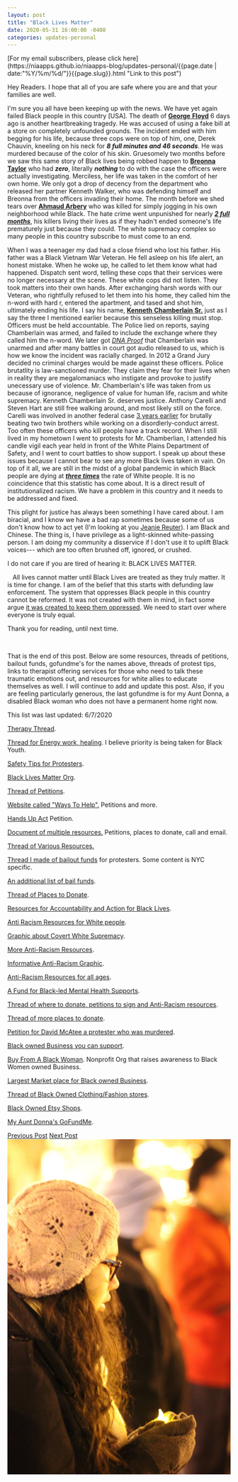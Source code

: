 ```yaml
---
layout: post
title: "Black Lives Matter"
date: 2020-05-31 16:00:00 -0400
categories: updates-personal
---
```


<div class="feed" markdown="1">
 [For my email subscribers, please click here](https://niaapps.github.io/niaapps-blog/updates-personal/{{page.date | date:"%Y/%m/%d/"}}{{page.slug}}.html "Link to this post")
</div>

Hey Readers. I hope that all of you are safe where you are and that your families are well. 

I'm sure you all have been keeping up with the news. We have yet again failed Black people in this country \[USA\]. The death of <a href="https://www.cnn.com/2020/05/27/us/george-floyd-trnd/index.html" target="__blank" title="Article about the life of Floyd">**George** </a> <a href="https://www.nytimes.com/2020/05/29/us/derek-chauvin-george-floyd-worked-together.html" target="__blank" title="Article about the Murder of Floyd">**Floyd**</a> 6 days ago is another heartbreaking tragedy. He was accused of using a fake bill at a store on completely unfounded grounds. The incident ended with him begging for his life, because three cops were on top of him, one, Derek Chauvin, kneeling on his neck for **_8 full minutes and 46 seconds_**. He was murdered because of the color of his skin. Gruesomely two months before we saw this same story of Black lives being robbed happen to <a href="https://www.huffpost.com/entry/kentucky-governor-calls-for-investigation-of-breonna-taylor-killing_n_5ebc625fc5b6cdefa7e8fb38" target="__blank" title="Article about Taylor's tragic death">**Breonna Taylor**</a> who had **_zero_**, literally **_nothing_** to do with the case the officers were actually investigating. Merciless, her life was taken in the comfort of her own home. We only got a drop of decency from the department who released her partner Kenneth Walker, who was defending himself and Breonna from the officers invading their home. The month before we shed tears over <a href="https://www.thecut.com/2020/05/ahmaud-arbery-shooting-georgia-explainer.html" target="__blank">**Ahmaud Arbery**</a> who was killed for simply jogging in his own neighborhood while Black. The hate crime went unpunished for nearly <a href="https://reason.com/2020/05/08/it-took-georgia-officials-2-months-to-arrest-and-charge-father-and-son-with-ahmaud-arberys-murder/" target="__blank">**_2 full months_**</a>, his killers living their lives as if they hadn't ended someone's life prematurely just because they could. The white supremacy complex so many people in this country subscribe to must come to an end.

When I was a teenager my dad had a close friend who lost his father. His father was a Black Vietnam War Veteran. He fell asleep on his life alert, an honest mistake. When he woke up, he called to let them know what had happened. Dispatch sent word, telling these cops that their services were no longer necessary at the scene. These white cops did not listen. They took matters into their own hands. After exchanging harsh words with our Veteran, who rightfully refused to let them into his home, they called him the n-word with hard r, entered the apartment, and tased and shot him, ultimately ending his life. I say his name, <a href="https://en.wikipedia.org/wiki/Shooting_of_Kenneth_Chamberlain_Sr" target="__blank" title="Wiki Page on Chamberlain">**Kenneth** </a><a href="https://www.bleausa.org/report-blasts-review-of-wppd-calls-justification-of-chamberlain-shooting-chilling/" target="__blank" title="Article about the incident">**Chamberlain** </a><a href="https://www.justice.gov/usao-sdny/prus-attorney-s-office-closes-investigation-death-kenneth-chamberlain" target="__blank"  title="Closing Chamberlain's Investigation">**Sr.**</a> just as I say the three I mentioned earlier because this senseless killing must stop. Officers must be held accountable. The Police lied on reports, saying Chamberlain was armed, and failed to include the exchange where they called him the n-word. We later got <a href="https://www.nydailynews.com/new-york/westchester-man-killed-cops-not-knife-lawyers-article-1.2850274" target="__blank" title="">_DNA Proof_</a> that Chamberlain was unarmed and after many battles in court got audio released to us, which is how we know the incident was racially charged. In 2012 a Grand Jury decided no criminal charges would be made against these officers. Police brutatlity is law-sanctioned murder. They claim they fear for their lives when in reality they are megalomaniacs who instigate and provoke to justify unecessary use of violence. Mr. Chamberlain's life was taken from us because of  ignorance, negligence of value for human life, racism and white supremacy. Kenneth Chamberlain Sr. deserves justice. Anthony Carelli and Steven Hart are still free walking around, and most likely still on the force. Carelli was involved in another federal case <a href="https://www.nydailynews.com/new-york/sources-identify-white-plains-anthony-carelli-triggerman-fatal-shooting-retired-marine-article-1.1056394" target="__blank">3 years earlier</a> for brutally beating two twin brothers while working on a disordlerly-conduct arrest. Too often these officers who kill people  have a track record. When I still lived in my hometown I went to protests for Mr. Chamberlian, I attended his candle vigil each year held in front of the White Plains Department of Safety, and I went to court battles to show support. I speak up about these issues because I cannot bear to see any more Black lives taken in vain. On top of it all, we are still in the midst of a global pandemic in which Black people are dying at <a href=" https://www.theguardian.com/world/2020/may/20/black-americans-death-rate-covid-19-coronavirus" target="_blank" title="">**_three times_**</a> the rate of White people. It is no coincidence that this statistic has come about. It is a direct result of institutionalized racism. We have a problem in this country and it needs to be addressed and fixed. 

This plight for justice has always been something I have cared about. I am biracial, and I know we have a bad rap sometimes because some of us don't know how to act yet (I'm looking at you <a href="https://twitter.com/lucky_Shanghai/status/1217664668434604032?s=20)" target="__blank" title="Beware, this is some clown shit.">Jeanie Reuter</a>). I am Black and Chinese. The thing is, I have privilege as a light-skinned white-passing person. I am doing my community a disservice if I don't use it to uplift Black voices--- which are too often brushed off, ignored, or crushed. 

I do not care if you are tired of hearing it: BLACK LIVES MATTER.

&nbsp;&nbsp;&nbsp;All lives cannot matter until Black Lives are treated as they truly matter. It is time for change. I am of the belief that this starts with defunding law enforcement. The system that oppresses Black people in this country cannot be reformed. It was not created with them in mind, in fact some argue <a href="https://www.aclu.org/issues/juvenile-justice/school-prison-pipeline" target="_blank" title="">it was created to keep them oppressed</a>. We need to start over where everyone is truly equal. 

Thank you for reading, until next time.

&nbsp;&nbsp;&nbsp;  

That is the end of this post. Below are some resources, threads of petitions, bailout funds, gofundme's for the names above, threads of protest tips, links to therapist offering services for those who need to talk these traumatic emotions out, and resources for white allies to educate themselves as well. I will continue to add and update this post. Also, if you are feeling particularly generous, the last gofundme is for my Aunt Donna, a disabled Black woman who does not have a permanent home right now.

 This list was last updated: 6/7/2020 

<a href="https://twitter.com/mayarichardsun/status/1265676677549559809" target="_blank" title=""> Therapy Thread</a>. 

<a href="https://twitter.com/TatiannaTarot/status/1267511432394035200" target="_blank" title="">Thread for Energy work, healing</a>. I believe priority is being taken for Black Youth.

<a href="https://twitter.com/nxbrxth/status/1266239760248393735" target="_blank" title="">Safety Tips for Protesters</a>.

<a href="https://blacklivesmatter.com/" target="_blank" title="">Black Lives Matter Org</a>.

<a href="https://twitter.com/kiwiscigarettes/status/1265767579739512833" target="_blank" title="">Thread of Petitions</a>. 

<a href="https://blacklivesmatters.carrd.co/" target="_blank" title="">Website called "Ways To Help".</a> Petitions and more.

<a href="https://www.change.org/p/us-senate-hands-up-act?recruiter=186170836&utm_source=share_petition&utm_medium=twitter&utm_campaign=psf_combo_share_abi&utm_term=psf_combo_share_initial&recruited_by_id=535372c0-733b-11e4-abc5-176b86b32b70" target="_blank" title="">Hands Up Act</a> Petition.

<a href="https://docs.google.com/document/d/e/2PACX-1vSrT26HMWX-_hlLfiyy9s95erjkOZVJdroXYkU-miaHRk58duAnJIUWKxImRkTITsYhwaFkghS8sfIF/pub" target="_blank" title="">Document of multiple resources.</a> Petitions, places to donate, call and email.

<a href="https://twitter.com/AM1R4HSCAVE/status/1267202201132265472" target="_blank" title="">Thread of Various Resources.</a>

<a href="https://twitter.com/niawillie/status/1266771198777724932" target="_blank" title="">Thread I made of bailout funds</a> for protesters. Some content is NYC specific.

<a href="https://bailfunds.github.io/" target="_blank" title="">An additional list of bail funds</a>.

<a href="https://twitter.com/sorrybythway/status/1267469168300998656" target="_blank" title="">Thread of Places to Donate</a>.

<a href="https://docs.google.com/document/d/1Xa9Av-NfuFsWBHlsMvPiqJHdNedZgnCRW56qAS-7PGQ/mobilebasic?urp=gmail_link" target="_blank" title="">Resources for Accountability and Action for Black Lives</a>.

<a href="https://docs.google.com/document/u/0/d/1BRlF2_zhNe86SGgHa6-VlBO-QgirITwCTugSfKie5Fs/mobilebasic" target="_blank" title="">Anti Racism Resources for White people</a>.

<a href="https://www.facebook.com/melridge22?__tn__=%2CdCH-R-R&eid=ARBoG41UXRBhb4Z2Dxk1A-9ywgkWTQyiNgZuoOMHhjyK6lv8VavBfHpGhG_bfAJfbtle1WAmAkNA6C9O&hc_ref=ARTKxkKh364bAv8FtEH_aNbIqMHk1NGps3_bVrD_8J0NERN0b_ZKwzd_bMOyx7YnSbk&fref=nf" target="_blank" title="">Graphic about Covert White Supremacy</a>. 

<a href="https://docs.google.com/document/d/1hpub-jkm9cLzJWqZSsETqbE6tZ13Q0UbQz--vQ2avEc/edit" target="_blank" title="">More Anti-Racism Resources</a>.

<a href="https://twitter.com/dj_diabeatic/status/1266563804437110787" target="_blank" title="">Informative Anti-Racism Graphic</a>.

<a href="https://padlet.com/nicolethelibrarian/nbasekqoazt336co" target="_blank" title="">Anti-Racism Resources for all ages</a>.

<a href="https://www.gofundme.com/f/a-fund-for-blackled-mental-health-supports?utm_source=customer&utm_medium=copy_link&utm_campaign=m_pd+share-sheet" target="_blank" title="">A Fund for Black-led Mental Health Supports</a>.

<a href="https://twitter.com/starstrickenSF/status/1267307734744985601" target="_blank" title="">Thread of where to donate, petitions to sign and Anti-Racism resources</a>.

<a href="https://twitter.com/sorrybythway/status/1267469168300998656" target="_blank" title="">Thread of more places to donate</a>.

<a href="https://www.change.org/p/louisville-mayor-greg-fischer-justice-for-david-mcatee?recruiter=862253145&utm_source=share_petition&utm_medium=twitter&utm_campaign=psf_combo_share_abi&recruited_by_id=ca6cbd70-2414-11e8-ab29-25fa8a73a71b" target="_blank" title="">Petition for David McAtee a protester who was murdered</a>.

<a href="https://twitter.com/i/lists/1198727909525131264" target="_blank" title="">Black owned Business you can support</a>.

<a href="https://www.buyfromablackwoman.org/" target="_blank" title="">Buy From A Black Woman</a>. Nonprofit Org that raises awareness to Black Women owned Business.

<a href="https://webuyblack.com/" target="_blank" title="">Largest Market place for Black owned Business</a>.

<a href="https://twitter.com/milkyapron/status/1267881192306561025" target="_blank" title="">Thread of Black Owned Clothing/Fashion stores</a>.

<a href="https://themadmommy.com/black-owned-etsy-shops/" target="_blank" title="">Black Owned Etsy Shops</a>.

<a href="https://www.gofundme.com/manage/help-donna-find-a-home" target="_blank" title="">My Aunt Donna's GoFundMe</a>.

<div class="button-post">
    <a href="https://niaapps.github.io/niaapps-blog/updates-personal/2020/04/14/Daily-Check-In.html" class="post-button" id="button-nxt">Previous Post</a>
     <a href="https://niaapps.github.io/niaapps-blog/updates-personal/2020/06/05/Justice-for-Breonna-Taylor.html" class="post-button" id="button-nxt">Next Post</a>
  </div>


<div class="thumbnail">
  <img id="vigil" src="/../../images/vigil.jpg" alt="Me at a Candle Lighting Vigil for Kenneth Chamberlain Sr. in 2014." onContextMenu="alert('Please don\'t download this photo of me!');return false;">
</div>